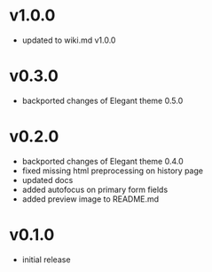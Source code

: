 # v1.0.0

* updated to wiki.md v1.0.0

# v0.3.0

* backported changes of Elegant theme 0.5.0

# v0.2.0

* backported changes of Elegant theme 0.4.0
* fixed missing html preprocessing on history page
* updated docs
* added autofocus on primary form fields
* added preview image to README.md

# v0.1.0

* initial release

